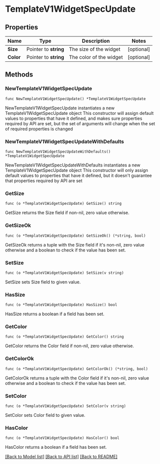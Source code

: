 # TemplateV1WidgetSpecUpdate

## Properties

Name | Type | Description | Notes
------------ | ------------- | ------------- | -------------
**Size** | Pointer to **string** | The size of the widget | [optional] 
**Color** | Pointer to **string** | The color of the widget | [optional] 

## Methods

### NewTemplateV1WidgetSpecUpdate

`func NewTemplateV1WidgetSpecUpdate() *TemplateV1WidgetSpecUpdate`

NewTemplateV1WidgetSpecUpdate instantiates a new TemplateV1WidgetSpecUpdate object
This constructor will assign default values to properties that have it defined,
and makes sure properties required by API are set, but the set of arguments
will change when the set of required properties is changed

### NewTemplateV1WidgetSpecUpdateWithDefaults

`func NewTemplateV1WidgetSpecUpdateWithDefaults() *TemplateV1WidgetSpecUpdate`

NewTemplateV1WidgetSpecUpdateWithDefaults instantiates a new TemplateV1WidgetSpecUpdate object
This constructor will only assign default values to properties that have it defined,
but it doesn't guarantee that properties required by API are set

### GetSize

`func (o *TemplateV1WidgetSpecUpdate) GetSize() string`

GetSize returns the Size field if non-nil, zero value otherwise.

### GetSizeOk

`func (o *TemplateV1WidgetSpecUpdate) GetSizeOk() (*string, bool)`

GetSizeOk returns a tuple with the Size field if it's non-nil, zero value otherwise
and a boolean to check if the value has been set.

### SetSize

`func (o *TemplateV1WidgetSpecUpdate) SetSize(v string)`

SetSize sets Size field to given value.

### HasSize

`func (o *TemplateV1WidgetSpecUpdate) HasSize() bool`

HasSize returns a boolean if a field has been set.

### GetColor

`func (o *TemplateV1WidgetSpecUpdate) GetColor() string`

GetColor returns the Color field if non-nil, zero value otherwise.

### GetColorOk

`func (o *TemplateV1WidgetSpecUpdate) GetColorOk() (*string, bool)`

GetColorOk returns a tuple with the Color field if it's non-nil, zero value otherwise
and a boolean to check if the value has been set.

### SetColor

`func (o *TemplateV1WidgetSpecUpdate) SetColor(v string)`

SetColor sets Color field to given value.

### HasColor

`func (o *TemplateV1WidgetSpecUpdate) HasColor() bool`

HasColor returns a boolean if a field has been set.


[[Back to Model list]](../README.md#documentation-for-models) [[Back to API list]](../README.md#documentation-for-api-endpoints) [[Back to README]](../README.md)


